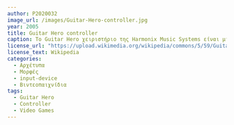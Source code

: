```yaml
---
author: P2020032
image_url: /images/Guitar-Hero-controller.jpg
year: 2005
title: Guitar Hero controller
caption: Το Guitar Hero χειριστήριο της Harmonix Music Systems είναι μια αντιγραφή (κλίμακας 3/4) μιας Gibson SG ηλεκτρικής κιθάρας. Αυτό το χειριστήριο προσομοιώνει το παίξιμο μιας πραγματικής κιθάρας (βέβαια, παραμένει μια τροποποίηση ενός τυπικού χεριστήριου ηλεκτρονικών παιχνιδιών και στην πράξη απέχει πολύ από μια πραγματική κιθάρα). Το συγκεκριμένο χειριστήριο έχει 5 χρωματιστά κουμπιά πάνω στο λαιμό της κιθάρας, ενώ στο σώμα της έχει τα κουμπιά "Εκκίνησης" και "Επιλογής" καθώς και τις μπάρες "Τρέμολο" και "Γρατζουνίσματος". Αυτό το είδος χειριστήριου χρησιμοποιείται συνήθως σε παιχνίδια όπως το GuitarHero, RockBand και GuitarFreaks και αποτέλεσε έμπνευση για πολλά παρόμοια χειριστήρια και παιχνίδια.  
license_url: "https://upload.wikimedia.org/wikipedia/commons/5/59/Guitar-hero-controller-horiz.jpg"
license_text: Wikipedia
categories:
  - Αρχέτυπα
  - Μορφές
  - input-device
  - Βιντεοπαιχνίδια
tags: 
  - Guitar Hero
  - Controller
  - Video Games
---
```

